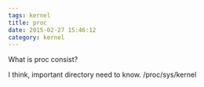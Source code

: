 ```yaml
---
tags: kernel
title: proc
date: 2015-02-27 15:46:12
category: kernel
---
```

What is proc consist?


I think, important directory need to know.
/proc/sys/kernel




